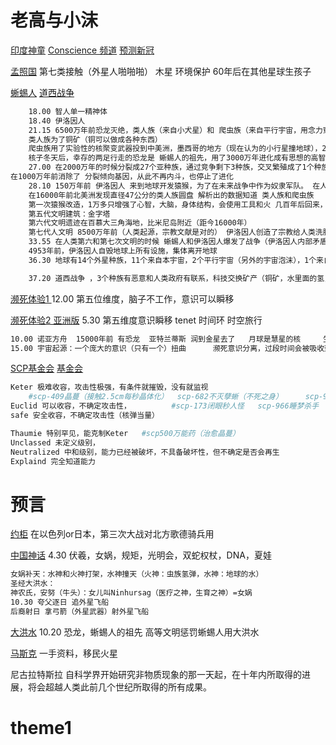 

# 老高与小沫

[印度神童](https://www.youtube.com/watch?v=pQbYI0vEnWo)	[Conscience 频道](https://www.youtube.com/c/ConscienceAbhigyaAnand)	[预测新冠](https://www.youtube.com/watch?v=nZyNhpqMIHY)	

[孟照国](https://www.youtube.com/watch?v=QMsbQ97Ah_M)	第七类接触（外星人啪啪啪）	木星	环境保护	60年后在其他星球生孩子

[蜥蜴人](https://www.bilibili.com/video/BV1DW4y1h7cK?spm_id_from=333.851.header_right.history_list.click&vd_source=ca1d80d51233e3cf364a2104dcf1b743)	[道西战争](https://www.youtube.com/watch?v=nhnrfTb8xzA)	

```sh
	18.00 智人单一精神体	
	18.40 伊洛因人	
	21.15 6500万年前恐龙灭绝，类人族（来自小犬星）和 爬虫族（来自平行宇宙，用念力穿越来）宇宙就像气泡，伊洛因人造人时候设了智力限制，使其无法理解宇宙模型  
	类人族为了铜矿（铜可以做成各种东西） 
	爬虫族用了实验性的核聚变武器投到中美洲，墨西哥的地方（现在认为的小行星撞地球），200年核子冬天，生物灭绝（包括类人族）
	核子冬天后，幸存的两足行走的恐龙是 蜥蜴人的祖先，用了3000万年进化成有思想的高智慧生物
	27.00 在2000万年的时候分裂成27个亚种族，通过竞争剩下3种族，交叉繁殖成了1个种族，
在1000万年前消除了 分裂倾向基因，从此不再内斗，也停止了进化 
	28.10 150万年前 伊洛因人 来到地球开发猿猴，为了在未来战争中作为奴隶军队。 在人类第六和第七次文明的时候 蜥蜴人和伊洛因人爆发了战争
	在16000年前北美洲发现直径47公分的类人族圆盘 解析出的数据知道 类人族和爬虫族
	第一次猿猴改造，1万多只增强了心智，大脑，身体结构，会使用工具和火 几百年后回来，观察期几千年
	第五代文明建筑：金字塔
	第六代文明遗迹在百慕大三角海地，比米尼岛附近（距今16000年）
	第七代人文明 8500万年前（人类起源，宗教文献是对的） 伊洛因人创造了宗教给人类洗脑
	33.55 在人类第六和第七次文明的时候 蜥蜴人和伊洛因人爆发了战争（伊洛因人内部矛盾，不满持续造人造成的资源浪费），5000年前，伊洛因人用声波摧毁了蜥蜴人地下城市，蜥蜴人摧毁了伊洛因人地表和空中设施
	4953年前，伊洛因人自毁地球上所有设施，集体离开地球
	36.30 地球有14个外星种族，11个来自本宇宙，2个平行宇宙（另外的宇宙泡沫），1个来自另外一个平面（大boss族）

	37.20 道西战争 ，3个种族有恶意和人类政府有联系，科技交换矿产（铜矿，水里面的氢，大气中的元素，DNA）
```



[濒死体验1 ](https://www.youtube.com/watch?v=L8SZQPyB1c8&list=RDCMUCMUnInmOkrWN4gof9KlhNmQ&index=6)	12.00 第五位维度，脑子不工作，意识可以瞬移

[濒死体验2 亚洲版](https://www.youtube.com/watch?v=3QS5hyXpNyw)	5.30 第五维度意识瞬移	tenet	时间环	时空旅行

```sh
10.00 诺亚方舟	15000年前 有恐龙  亚特兰蒂斯 润到金星去了	月球是慧星的核		生物钟25个小时
15.00 宇宙起源：一个庞大的意识（只有一个）扭曲		濒死意识分离，过段时间会被吸收到一个整体的意识
```









[SCP基金会](https://www.youtube.com/watch?v=odc0ajxCq2c&list=RDCMUCMUnInmOkrWN4gof9KlhNmQ&index=3)	[基金会](http://scp-zh-tr.wikidot.com/)	

```sh
Keter 极难收容，攻击性极强，有条件就摧毁，没有就监视		
	#scp-409晶蔓（接触2.5cm每秒晶体化）  scp-682不灭孽蜥（不死之身）		scp-939千喉之兽（接触后可变声）
Euclid 可以收容，不确定攻击性，			#scp-173闭眼秒人怪	scp-966睡梦杀手
safe 安全收容，不确定攻击性（核弹当量）

Thaumie 特别罕见，能克制Keter	#scp500万能药（治愈晶蔓）
Unclassed 未定义级别，
Neutralized 中和级别，能力已经被破坏，不具备破坏性，但不确定是否会再生
Explaind 完全知道能力

```







# 预言

[约柜](https://www.bilibili.com/video/BV1tM4y1A7Dw?p=10&spm_id_from=333.851.header_right.history_list.click&vd_source=ca1d80d51233e3cf364a2104dcf1b743)	在以色列or日本，第三次大战对北方歌德骑兵用

[中国神话](https://www.bilibili.com/video/BV1tM4y1A7Dw?p=13&vd_source=ca1d80d51233e3cf364a2104dcf1b743)	4.30 伏羲，女娲，规矩，光明会，双蛇权杖，DNA，夏娃

```sh
女娲补天：水神和火神打架，水神撞天（火神：虫族氢弹，水神：地球的水）
圣经大洪水：
神农氏，安努（牛头）：女儿叫Ninhursag（医疗之神，生育之神）=女娲
10.30 夸父逐日 追外星飞船
后裔射日 拿弓箭（外星武器）射外星飞船
```

[大洪水](https://www.bilibili.com/video/BV1tM4y1A7Dw?p=17&vd_source=ca1d80d51233e3cf364a2104dcf1b743)	10.20 恐龙，蜥蜴人的祖先	高等文明惩罚蜥蜴人用大洪水 

[马斯克](https://www.bilibili.com/video/BV1tM4y1A7Dw?p=28&vd_source=ca1d80d51233e3cf364a2104dcf1b743)	一手资料，移民火星







尼古拉特斯拉
自科学界开始研究非物质现象的那一天起，在十年内所取得的进展，将会超越人类此前几个世纪所取得的所有成果。



























# theme1
